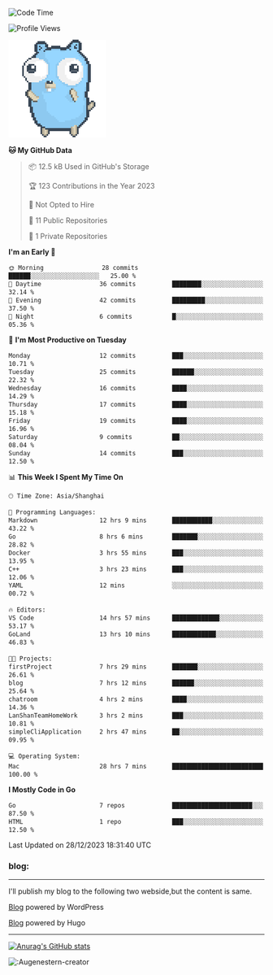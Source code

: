 <!--START_SECTION:waka-->
![Code Time](http://img.shields.io/badge/Code%20Time-83%20hrs%2021%20mins-blue)

![Profile Views](http://img.shields.io/badge/Profile%20Views-11-blue)

![gopher dancing](./dancing-gopher.gif)

**🐱 My GitHub Data** 

> 📦 12.5 kB Used in GitHub's Storage 
 > 
> 🏆 123 Contributions in the Year 2023
 > 
> 🚫 Not Opted to Hire
 > 
> 📜 11 Public Repositories 
 > 
> 🔑 1 Private Repositories 
 > 
**I'm an Early 🐤** 

```text
🌞 Morning                28 commits          ██████░░░░░░░░░░░░░░░░░░░   25.00 % 
🌆 Daytime                36 commits          ████████░░░░░░░░░░░░░░░░░   32.14 % 
🌃 Evening                42 commits          █████████░░░░░░░░░░░░░░░░   37.50 % 
🌙 Night                  6 commits           █░░░░░░░░░░░░░░░░░░░░░░░░   05.36 % 
```
📅 **I'm Most Productive on Tuesday** 

```text
Monday                   12 commits          ███░░░░░░░░░░░░░░░░░░░░░░   10.71 % 
Tuesday                  25 commits          ██████░░░░░░░░░░░░░░░░░░░   22.32 % 
Wednesday                16 commits          ████░░░░░░░░░░░░░░░░░░░░░   14.29 % 
Thursday                 17 commits          ████░░░░░░░░░░░░░░░░░░░░░   15.18 % 
Friday                   19 commits          ████░░░░░░░░░░░░░░░░░░░░░   16.96 % 
Saturday                 9 commits           ██░░░░░░░░░░░░░░░░░░░░░░░   08.04 % 
Sunday                   14 commits          ███░░░░░░░░░░░░░░░░░░░░░░   12.50 % 
```


📊 **This Week I Spent My Time On** 

```text
🕑︎ Time Zone: Asia/Shanghai

💬 Programming Languages: 
Markdown                 12 hrs 9 mins       ███████████░░░░░░░░░░░░░░   43.22 % 
Go                       8 hrs 6 mins        ███████░░░░░░░░░░░░░░░░░░   28.82 % 
Docker                   3 hrs 55 mins       ███░░░░░░░░░░░░░░░░░░░░░░   13.95 % 
C++                      3 hrs 23 mins       ███░░░░░░░░░░░░░░░░░░░░░░   12.06 % 
YAML                     12 mins             ░░░░░░░░░░░░░░░░░░░░░░░░░   00.72 % 

🔥 Editors: 
VS Code                  14 hrs 57 mins      █████████████░░░░░░░░░░░░   53.17 % 
GoLand                   13 hrs 10 mins      ████████████░░░░░░░░░░░░░   46.83 % 

🐱‍💻 Projects: 
firstProject             7 hrs 29 mins       ███████░░░░░░░░░░░░░░░░░░   26.61 % 
blog                     7 hrs 12 mins       ██████░░░░░░░░░░░░░░░░░░░   25.64 % 
chatroom                 4 hrs 2 mins        ████░░░░░░░░░░░░░░░░░░░░░   14.36 % 
LanShanTeamHomeWork      3 hrs 2 mins        ███░░░░░░░░░░░░░░░░░░░░░░   10.81 % 
simpleCliApplication     2 hrs 47 mins       ██░░░░░░░░░░░░░░░░░░░░░░░   09.95 % 

💻 Operating System: 
Mac                      28 hrs 7 mins       █████████████████████████   100.00 % 
```

**I Mostly Code in Go** 

```text
Go                       7 repos             ██████████████████████░░░   87.50 % 
HTML                     1 repo              ███░░░░░░░░░░░░░░░░░░░░░░   12.50 % 
```




 Last Updated on 28/12/2023 18:31:40 UTC
<!--END_SECTION:waka-->

### blog:
---
I'll publish my blog to the following two webside,but the content is same.


[Blog](http://lance47.com/) powered by WordPress

[Blog](http://lance547.github.io) powered by Hugo
___
[![Anurag's GitHub stats](https://github-readme-stats.vercel.app/api?username=lance547)](https://github.com/anuraghazra/github-readme-stats)
<!---
lance547/lance547 is a ✨ special ✨ repository because its `README.md` (this file) appears on your GitHub profile.
You can click the Preview link to take a look at your changes.
--->

![:Augenestern-creator](https://count.getloli.com/get/@lance547?theme=moebooru)

